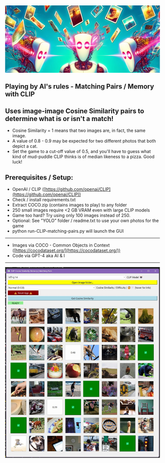 ![Banner](https://github.com/zer0int/CLIP-XAI-GAME/blob/CLIP-vision/examples/clip-logo-xai.jpg?raw=true)

## Playing by AI's rules - Matching Pairs / Memory with CLIP
## Uses image-image Cosine Similarity pairs to determine what is or isn't a match!

- Cosine Similarity = 1 means that two images are, in fact, the same image.
- A value of 0.8 - 0.9 may be expected for two different photos that both depict a cat.
- Set the game to a cut-off value of 0.5, and you'll have to guess what kind of mud-puddle CLIP thinks is of median likeness to a pizza. Good luck!

## Prerequisites / Setup:

- OpenAI / CLIP ([https://github.com/openai/CLIP](https://github.com/openai/CLIP))
- Check / install requirements.txt
- Extract COCO.zip (contains images to play) to any folder
- 250 small images require <2 GB VRAM even with large CLIP models
- Game too hard? Try using only 100 images instead of 250.
- Optional: See "YOLO" folder / readme.txt to use your own photos for the game
- python run-CLIP-matching-pairs.py will launch the GUI

----
- Images via COCO - Common Objects in Context ([https://cocodataset.org/](https://cocodataset.org/))
- Code via GPT-4 aka AI & I
----

![Screenshot](https://github.com/zer0int/CLIP-XAI-GAME/blob/CLIP-vision/examples/screenshot.jpg?raw=true)
